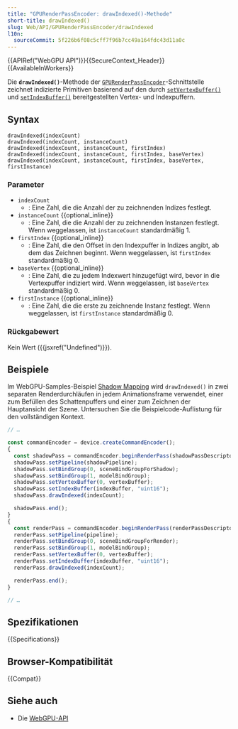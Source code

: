 ```yaml
---
title: "GPURenderPassEncoder: drawIndexed()-Methode"
short-title: drawIndexed()
slug: Web/API/GPURenderPassEncoder/drawIndexed
l10n:
  sourceCommit: 5f226b6f08c5cff7f96b7cc49a164fdc43d11a0c
---
```


{{APIRef("WebGPU API")}}{{SecureContext_Header}}{{AvailableInWorkers}}

Die **`drawIndexed()`**-Methode der [`GPURenderPassEncoder`](/de/docs/Web/API/GPURenderPassEncoder)-Schnittstelle zeichnet indizierte Primitiven basierend auf den durch [`setVertexBuffer()`](/de/docs/Web/API/GPURenderPassEncoder/setVertexBuffer) und [`setIndexBuffer()`](/de/docs/Web/API/GPURenderPassEncoder/setIndexBuffer) bereitgestellten Vertex- und Indexpuffern.

## Syntax

```js-nolint
drawIndexed(indexCount)
drawIndexed(indexCount, instanceCount)
drawIndexed(indexCount, instanceCount, firstIndex)
drawIndexed(indexCount, instanceCount, firstIndex, baseVertex)
drawIndexed(indexCount, instanceCount, firstIndex, baseVertex, firstInstance)
```

### Parameter

- `indexCount`
  - : Eine Zahl, die die Anzahl der zu zeichnenden Indizes festlegt.
- `instanceCount` {{optional_inline}}
  - : Eine Zahl, die die Anzahl der zu zeichnenden Instanzen festlegt. Wenn weggelassen, ist `instanceCount` standardmäßig 1.
- `firstIndex` {{optional_inline}}
  - : Eine Zahl, die den Offset in den Indexpuffer in Indizes angibt, ab dem das Zeichnen beginnt. Wenn weggelassen, ist `firstIndex` standardmäßig 0.
- `baseVertex` {{optional_inline}}
  - : Eine Zahl, die zu jedem Indexwert hinzugefügt wird, bevor in die Vertexpuffer indiziert wird. Wenn weggelassen, ist `baseVertex` standardmäßig 0.
- `firstInstance` {{optional_inline}}
  - : Eine Zahl, die die erste zu zeichnende Instanz festlegt. Wenn weggelassen, ist `firstInstance` standardmäßig 0.

### Rückgabewert

Kein Wert ({{jsxref("Undefined")}}).

## Beispiele

Im WebGPU-Samples-Beispiel [Shadow Mapping](https://webgpu.github.io/webgpu-samples/samples/shadowMapping/) wird `drawIndexed()` in zwei separaten Renderdurchläufen in jedem Animationsframe verwendet, einer zum Befüllen des Schattenpuffers und einer zum Zeichnen der Hauptansicht der Szene. Untersuchen Sie die Beispielcode-Auflistung für den vollständigen Kontext.

```js
// …

const commandEncoder = device.createCommandEncoder();
{
  const shadowPass = commandEncoder.beginRenderPass(shadowPassDescriptor);
  shadowPass.setPipeline(shadowPipeline);
  shadowPass.setBindGroup(0, sceneBindGroupForShadow);
  shadowPass.setBindGroup(1, modelBindGroup);
  shadowPass.setVertexBuffer(0, vertexBuffer);
  shadowPass.setIndexBuffer(indexBuffer, "uint16");
  shadowPass.drawIndexed(indexCount);

  shadowPass.end();
}
{
  const renderPass = commandEncoder.beginRenderPass(renderPassDescriptor);
  renderPass.setPipeline(pipeline);
  renderPass.setBindGroup(0, sceneBindGroupForRender);
  renderPass.setBindGroup(1, modelBindGroup);
  renderPass.setVertexBuffer(0, vertexBuffer);
  renderPass.setIndexBuffer(indexBuffer, "uint16");
  renderPass.drawIndexed(indexCount);

  renderPass.end();
}

// …
```

## Spezifikationen

{{Specifications}}

## Browser-Kompatibilität

{{Compat}}

## Siehe auch

- Die [WebGPU-API](/de/docs/Web/API/WebGPU_API)
